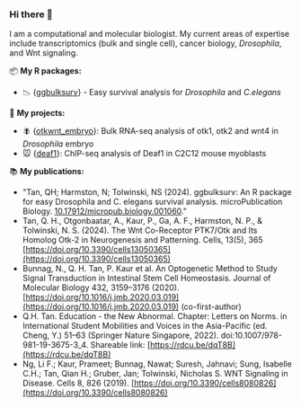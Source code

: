 ### Hi there 👋

<!--
**qhuitan/qhuitan** is a ✨ _special_ ✨ repository because its `README.md` (this file) appears on your GitHub profile.

Here are some ideas to get you started:

- 🔭 I’m currently working on ...
- 🌱 I’m currently learning ...
- 👯 I’m looking to collaborate on ...
- 🤔 I’m looking for help with ...
- 💬 Ask me about ...
- 📫 How to reach me: ...
- 😄 Pronouns: ...
- ⚡ Fun fact: ...
-->

I am a computational and molecular biologist. My current areas of expertise include transcriptomics (bulk and single cell), cancer biology, _Drosophila_, and Wnt signaling. 

📦 __My R packages:__

* :chart_with_downwards_trend: {[ggbulksurv](https://github.com/qhuitan/ggbulksurv)} - Easy survival analysis for _Drosophila_ and _C.elegans_

📝 __My projects:__
* 🪰 {[otkwnt_embryo](https://github.com/harmstonlab/otkwnt_embryo)}: Bulk RNA-seq analysis of otk1, otk2 and wnt4 in _Drosophila_ embryo
* 🐭 {[deaf1](https://github.com/harmstonlab/Goh_et_al_deaf1)}: ChIP-seq analysis of Deaf1 in C2C12 mouse myoblasts


📚 __My publications:__
* "Tan, QH; Harmston, N; Tolwinski, NS (2024). ggbulksurv: An R package for easy Drosophila and C. elegans survival analysis. microPublication Biology. [10.17912/micropub.biology.001060](https://www.micropublication.org/journals/biology/micropub-biology-001060)."
* Tan, Q. H., Otgonbaatar, A., Kaur, P., Ga, A. F., Harmston, N. P., & Tolwinski, N. S. (2024). The Wnt Co-Receptor PTK7/Otk and Its Homolog Otk-2 in Neurogenesis and Patterning. Cells, 13(5), 365 [https://doi.org/10.3390/cells13050365](https://doi.org/10.3390/cells13050365)
* Bunnag, N., Q. H. Tan, P. Kaur et al. An Optogenetic Method to Study Signal Transduction in Intestinal Stem Cell Homeostasis. Journal of Molecular Biology 432, 3159–3176 (2020). [https://doi.org/10.1016/j.jmb.2020.03.019](https://doi.org/10.1016/j.jmb.2020.03.019) (co-first-author)
* Q.H. Tan. Education - the New Abnormal. Chapter: Letters on Norms. in International Student Mobilities and Voices in the Asia-Pacific (ed. Cheng, Y.) 51–63 (Springer Nature Singapore, 2022). doi:10.1007/978-981-19-3675-3_4. Shareable link: [https://rdcu.be/dqT8B](https://rdcu.be/dqT8B)
* Ng, Li F.; Kaur, Prameet; Bunnag, Nawat; Suresh, Jahnavi; Sung, Isabelle C.H.; Tan, Qian H.; Gruber, Jan; Tolwinski, Nicholas S. WNT Signaling in Disease. Cells 8, 826 (2019). [https://doi.org/10.3390/cells8080826](https://doi.org/10.3390/cells8080826)




